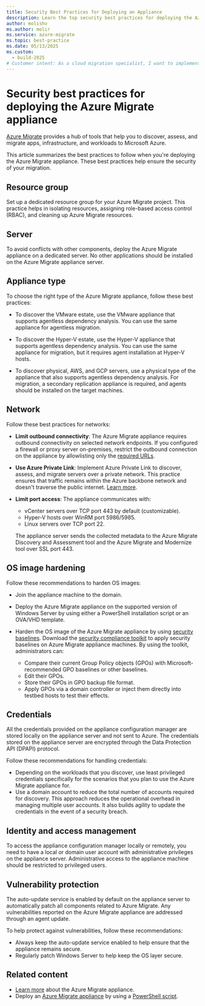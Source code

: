 ```yaml
---
title: Security Best Practices for Deploying an Appliance
description: Learn the top security best practices for deploying the Azure Migrate appliance and experiencing a safe and efficient migration process.
author: molishv
ms.author: molir
ms.service: azure-migrate
ms.topic: best-practice
ms.date: 05/13/2025
ms.custom:
  - build-2025
# Customer intent: As a cloud migration specialist, I want to implement security best practices for deploying the migration appliance, so that I can experience a secure and efficient migration process while protecting sensitive data.
---
```


# Security best practices for deploying the Azure Migrate appliance

[Azure Migrate](./migrate-services-overview.md) provides a hub of tools that help you to discover, assess, and migrate apps, infrastructure, and workloads to Microsoft Azure.

This article summarizes the best practices to follow when you're deploying the Azure Migrate appliance. These best practices help ensure the security of your migration.

## Resource group

Set up a dedicated resource group for your Azure Migrate project. This practice helps in isolating resources, assigning role-based access control (RBAC), and cleaning up Azure Migrate resources.

## Server

To avoid conflicts with other components, deploy the Azure Migrate appliance on a dedicated server. No other applications should be installed on the Azure Migrate appliance server.

## Appliance type

To choose the right type of the Azure Migrate appliance, follow these best practices:

- To discover the VMware estate, use the VMware appliance that supports agentless dependency analysis. You can use the same appliance for agentless migration.

- To discover the Hyper-V estate, use the Hyper-V appliance that supports agentless dependency analysis. You can use the same appliance for migration, but it requires agent installation at Hyper-V hosts.  

- To discover physical, AWS, and GCP servers, use a physical type of the appliance that also supports agentless dependency analysis. For migration, a secondary replication appliance is required, and agents should be installed on the target machines.

## Network

Follow these best practices for networks:

- **Limit outbound connectivity**: The Azure Migrate appliance requires outbound connectivity on selected network endpoints. If you configured a firewall or proxy server on-premises, restrict the outbound connection on the appliance by allowlisting only the [required URLs](https://aka.ms/Migrateapplianceurls).  

- **Use Azure Private Link**: Implement Azure Private Link to discover, assess, and migrate servers over a private network. This practice ensures that traffic remains within the Azure backbone network and doesn't traverse the public internet. [Learn more](how-to-use-azure-migrate-with-private-endpoints.md).

- **Limit port access**: The appliance communicates with:

  - vCenter servers over TCP port 443 by default (customizable).
  - Hyper-V hosts over WinRM port 5986/5985.
  - Linux servers over TCP port 22.

  The appliance server sends the collected metadata to the Azure Migrate Discovery and Assessment tool and the Azure Migrate and Modernize tool over SSL port 443.

## OS image hardening

Follow these recommendations to harden OS images:

- Join the appliance machine to the domain.  

- Deploy the Azure Migrate appliance on the supported version of Windows Server by using either a PowerShell installation script or an OVA/VHD template.  

- Harden the OS image of the Azure Migrate appliance by using [security baselines](/windows/security/operating-system-security/device-management/windows-security-configuration-framework/windows-security-baselines). Download the [security compliance toolkit](https://www.microsoft.com/en-us/download/details.aspx?id=55319) to apply security baselines on Azure Migrate appliance machines. By using the toolkit, administrators can:

  - Compare their current Group Policy objects (GPOs) with Microsoft-recommended GPO baselines or other baselines.
  - Edit their GPOs.
  - Store their GPOs in GPO backup file format.
  - Apply GPOs via a domain controller or inject them directly into testbed hosts to test their effects.

## Credentials

All the credentials provided on the appliance configuration manager are stored locally on the appliance server and not sent to Azure. The credentials stored on the appliance server are encrypted through the Data Protection API (DPAPI) protocol.

Follow these recommendations for handling credentials:

- Depending on the workloads that you discover, use least privileged credentials specifically for the scenarios that you plan to use the Azure Migrate appliance for.
- Use a domain account to reduce the total number of accounts required for discovery. This approach reduces the operational overhead in managing multiple user accounts. It also builds agility to update the credentials in the event of a security breach.  

## Identity and access management

To access the appliance configuration manager locally or remotely, you need to have a local or domain user account with administrative privileges on the appliance server. Administrative access to the appliance machine should be restricted to privileged users.  

## Vulnerability protection

The auto-update service is enabled by default on the appliance server to automatically patch all components related to Azure Migrate. Any vulnerabilities reported on the Azure Migrate appliance are addressed through an agent update.

To help protect against vulnerabilities, follow these recommendations:

- Always keep the auto-update service enabled to help ensure that the appliance remains secure.
- Regularly patch Windows Server to help keep the OS layer secure.  

## Related content

- [Learn more](migrate-appliance.md) about the Azure Migrate appliance.
- Deploy an [Azure Migrate appliance](./migrate-appliance-architecture.md) by using a [PowerShell script](deploy-appliance-script.md).
